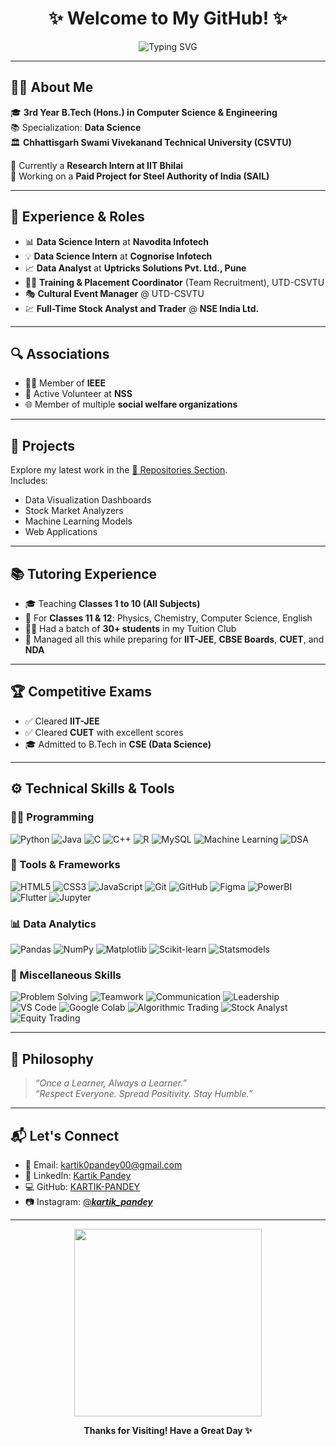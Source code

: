 <h1 align="center">✨ Welcome to My GitHub! ✨</h1>

<p align="center">
  <img src="https://readme-typing-svg.demolab.com?font=Fira+Code&weight=500&size=24&duration=3000&pause=1000&center=true&vCenter=true&multiline=true&repeat=true&width=800&height=80&lines=RESEARCH+INTERN+%40+IIT+BHILAI;Working+with+SAIL+(Steel+Authority+of+India)+on+a+Paid+Project" alt="Typing SVG" />
</p>

---

## 👨‍💻 About Me

🎓 **3rd Year B.Tech (Hons.) in Computer Science & Engineering**  
📚 Specialization: **Data Science**  
🏛️ **Chhattisgarh Swami Vivekanand Technical University (CSVTU)**

🔬 Currently a **Research Intern at IIT Bhilai**  
💼 Working on a **Paid Project for Steel Authority of India (SAIL)**  

---

## 🧠 Experience & Roles

- 📊 **Data Science Intern** at **Navodita Infotech**  
- 💡 **Data Science Intern** at **Cognorise Infotech**  
- 📈 **Data Analyst** at **Uptricks Solutions Pvt. Ltd., Pune**
- 🧑‍🏫 **Training & Placement Coordinator** (Team Recruitment), UTD-CSVTU  
- 🎭 **Cultural Event Manager** @ UTD-CSVTU  
- 💹 **Full-Time Stock Analyst and Trader** @ **NSE India Ltd.**

---

## 🔍 Associations

- 👨‍🔬 Member of **IEEE**  
- 🙌 Active Volunteer at **NSS**  
- 🌐 Member of multiple **social welfare organizations**  

---

## 📂 Projects

Explore my latest work in the [📁 Repositories Section](https://github.com/KARTIK-PANDEY?tab=repositories).  
Includes:
- Data Visualization Dashboards
- Stock Market Analyzers
- Machine Learning Models
- Web Applications

---

## 📚 Tutoring Experience

- 🎓 Teaching **Classes 1 to 10 (All Subjects)**  
- 📘 For **Classes 11 & 12**: Physics, Chemistry, Computer Science, English  
- 👨‍🏫 Had a batch of **30+ students** in my Tuition Club  
- 📘 Managed all this while preparing for **IIT-JEE**, **CBSE Boards**, **CUET**, and **NDA**

---

## 🏆 Competitive Exams

- ✅ Cleared **IIT-JEE**  
- ✅ Cleared **CUET** with excellent scores  
- 🎓 Admitted to B.Tech in **CSE (Data Science)**  

---

## ⚙️ Technical Skills & Tools

### 👨‍💻 Programming
![Python](https://img.shields.io/badge/Python-%2314354C.svg?style=flat&logo=python&logoColor=white)
![Java](https://img.shields.io/badge/Java-%23ED8B00.svg?style=flat&logo=java&logoColor=white)
![C](https://img.shields.io/badge/C-%2300599C.svg?style=flat&logo=c&logoColor=white)
![C++](https://img.shields.io/badge/C%2B%2B-%2300599C.svg?style=flat&logo=c%2B%2B&logoColor=white)
![R](https://img.shields.io/badge/R-%23276DC3.svg?style=flat&logo=r&logoColor=white)
![MySQL](https://img.shields.io/badge/MySQL-%2300f.svg?style=flat&logo=mysql&logoColor=white)
![Machine Learning](https://img.shields.io/badge/Machine%20Learning-009688?style=flat&logo=TensorFlow&logoColor=white)
![DSA](https://img.shields.io/badge/Data%20Structures%20&%20Algorithms-F57C00?style=flat)

### 🧰 Tools & Frameworks
![HTML5](https://img.shields.io/badge/HTML5-%23E34F26.svg?style=flat&logo=html5&logoColor=white)
![CSS3](https://img.shields.io/badge/CSS3-%231572B6.svg?style=flat&logo=css3&logoColor=white)
![JavaScript](https://img.shields.io/badge/JavaScript-%23F7DF1E.svg?style=flat&logo=javascript&logoColor=black)
![Git](https://img.shields.io/badge/Git-%23F05033.svg?style=flat&logo=git&logoColor=white)
![GitHub](https://img.shields.io/badge/GitHub-%23121011.svg?style=flat&logo=github&logoColor=white)
![Figma](https://img.shields.io/badge/Figma-%23F24E1E.svg?style=flat&logo=figma&logoColor=white)
![PowerBI](https://img.shields.io/badge/PowerBI-F2C811?style=flat&logo=powerbi&logoColor=black)
![Flutter](https://img.shields.io/badge/Flutter-%2302569B.svg?style=flat&logo=flutter&logoColor=white)
![Jupyter](https://img.shields.io/badge/Jupyter-%23F37626.svg?style=flat&logo=jupyter&logoColor=white)

### 📊 Data Analytics
![Pandas](https://img.shields.io/badge/Pandas-%23150458.svg?style=flat&logo=pandas&logoColor=white)
![NumPy](https://img.shields.io/badge/NumPy-%23013243.svg?style=flat&logo=numpy&logoColor=white)
![Matplotlib](https://img.shields.io/badge/Matplotlib-007ACC?style=flat)
![Scikit-learn](https://img.shields.io/badge/Scikit--learn-F7931E?style=flat&logo=scikit-learn&logoColor=white)
![Statsmodels](https://img.shields.io/badge/Statsmodels-003B71?style=flat)

### 🧩 Miscellaneous Skills
![Problem Solving](https://img.shields.io/badge/Problem%20Solving-9C27B0?style=flat)
![Teamwork](https://img.shields.io/badge/Teamwork-4CAF50?style=flat)
![Communication](https://img.shields.io/badge/Communication-03A9F4?style=flat)
![Leadership](https://img.shields.io/badge/Leadership-607D8B?style=flat)
![VS Code](https://img.shields.io/badge/VS%20Code-%23007ACC.svg?style=flat&logo=visual-studio-code&logoColor=white)
![Google Colab](https://img.shields.io/badge/Google%20Colab-F9AB00?style=flat&logo=googlecolab&logoColor=black)
![Algorithmic Trading](https://img.shields.io/badge/Algorithmic%20Trading-607D8B?style=flat)
![Stock Analyst](https://img.shields.io/badge/Stock%20Analyst-607D8B?style=flat)
![Equity Trading](https://img.shields.io/badge/Equity%20Trading-795548?style=flat)

---

## 💭 Philosophy

> _“Once a Learner, Always a Learner.”_  
> _“Respect Everyone. Spread Positivity. Stay Humble.”_

---

## 📬 Let's Connect

- 📧 Email: [kartik0pandey00@gmail.com](mailto:kartik0pandey00@gmail.com)  
- 💼 LinkedIn: [Kartik Pandey](https://www.linkedin.com/in/kartik-pandey-1324a4253/)  
- 💻 GitHub: [KARTIK-PANDEY](https://github.com/KARTIK-PANDEY)  
- 📷 Instagram: [@___kartik_pandey___](https://www.instagram.com/___kartik_pandey___/)

---

<p align="center">
  <img src="https://media.giphy.com/media/qgQUggAC3Pfv687qPC/giphy.gif" width="300"/>
</p>

<p align="center"><b>Thanks for Visiting! Have a Great Day ✨</b></p>
